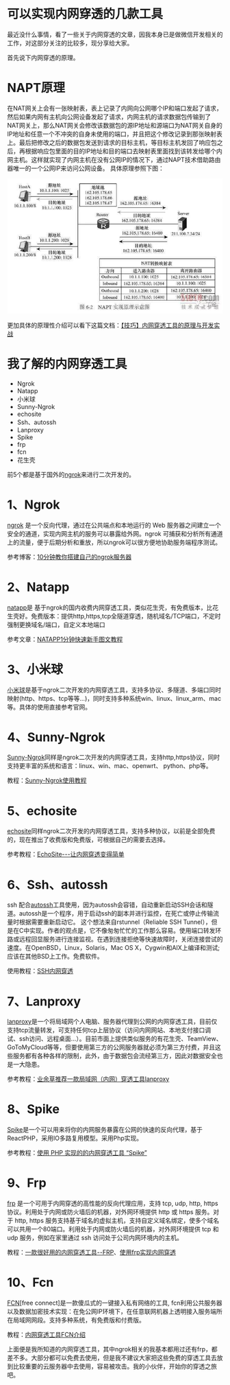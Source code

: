 # 可以实现内网穿透的几款工具



最近没什么事情，看了一些关于内网穿透的文章，因我本身已是做微信开发相关的工作，对这部分关注的比较多，现分享给大家。

首先说下内网穿透的原理。



# NAPT原理

在NAT网关上会有一张映射表，表上记录了内网向公网哪个IP和端口发起了请求，然后如果内网有主机向公网设备发起了请求，内网主机的请求数据包传输到了NAT网关上，那么NAT网关会修改该数据包的源IP地址和源端口为NAT网关自身的IP地址和任意一个不冲突的自身未使用的端口，并且把这个修改记录到那张映射表上。最后把修改之后的数据包发送到请求的目标主机，等目标主机发回了响应包之后，再根据响应包里面的目的IP地址和目的端口去映射表里面找到该转发给哪个内网主机。这样就实现了内网主机在没有公网IP的情况下，通过NAPT技术借助路由器唯一的一个公网IP来访问公网设备。 具体原理参照下图：

![img](assets/405928335022d3e7fedde981a625417b2da.jpg)

更加具体的原理性介绍可以看下这篇文档：[【技巧】内网穿透工具的原理与开发实战](https://www.sohu.com/a/201964268_743147)



# 我了解的内网穿透工具

- Ngrok
- Natapp
- 小米球
- Sunny-Ngrok
- echosite
- Ssh、autossh
- Lanproxy
- Spike
- frp
- fcn
- 花生壳

前5个都是基于国外的[ngrok](https://ngrok.com/)来进行二次开发的。



# 1、Ngrok

[ngrok](https://ngrok.com/) 是一个反向代理，通过在公共端点和本地运行的 Web 服务器之间建立一个安全的通道，实现内网主机的服务可以暴露给外网。ngrok 可捕获和分析所有通道上的流量，便于后期分析和重放，所以ngrok可以很方便地协助服务端程序测试。

参考博客：[10分钟教你搭建自己的ngrok服务器](https://blog.csdn.net/yjc_1111/article/details/79353718)



# 2、Natapp

[natapp](https://ngrok.com/)是 基于ngrok的国内收费内网穿透工具，类似花生壳，有免费版本，比花生壳好。免费版本：提供http,https,tcp全隧道穿透，随机域名/TCP端口，不定时强制更换域名/端口，自定义本地端口

参考文章：[NATAPP1分钟快速新手图文教程](https://natapp.cn/article/natapp_newbie)



# 3、小米球

[小米球](http://ngrok.ciqiuwl.cn/)是基于ngrok二次开发的内网穿透工具，支持多协议、多隧道、多端口同时映射(http、https、tcp等等...)，同时支持多种系统win、linux、linux_arm、mac等。具体的使用直接参考官网。



# 4、Sunny-Ngrok

[Sunny-Ngrok](https://www.ngrok.cc/)同样是ngrok二次开发的内网穿透工具，支持http,https协议，同时支持更丰富的系统和语言：linux、win、mac、openwrt、 python、php等。

教程：[Sunny-Ngrok使用教程](https://www.ngrok.cc/_book/)



# 5、echosite

[echosite](https://echosite.2bdata.com/)同样ngrok二次开发的内网穿透工具，支持多种协议，以前是全部免费的，现在推出了收费版和免费版，可根据自己的需要去选择。

参考教程：[EchoSite---让内网穿透变得简单](https://blog.csdn.net/interesting0303/article/details/81098603)



# 6、Ssh、autossh

ssh 配合[autossh](http://www.harding.motd.ca/autossh/)工具使用，因为autossh会容错，自动重新启动SSH会话和隧道。autossh是一个程序，用于启动ssh的副本并进行监控，在死亡或停止传输流量时根据需要重新启动它。 这个想法来自rstunnel（Reliable SSH Tunnel），但是在C中实现。作者的观点是，它不像匆匆忙忙的工作那么容易。使用端口转发环路或远程回显服务进行连接监视。在遇到连接拒绝等快速故障时，关闭连接尝试的速度。在OpenBSD，Linux，Solaris，Mac OS X，Cygwin和AIX上编译和测试; 应该在其他BSD上工作。免费软件。

使用教程：[SSH内网穿透](https://yangqiang.im/?p=698)



# 7、Lanproxy

[lanproxy](https://github.com/ffay/lanproxy)是一个将局域网个人电脑、服务器代理到公网的内网穿透工具，目前仅支持tcp流量转发，可支持任何tcp上层协议（访问内网网站、本地支付接口调试、ssh访问、远程桌面...）。目前市面上提供类似服务的有花生壳、TeamView、GoToMyCloud等等，但要使用第三方的公网服务器就必须为第三方付费，并且这些服务都有各种各样的限制，此外，由于数据包会流经第三方，因此对数据安全也是一大隐患。

参考教程：[业余草推荐一款局域网（内网）穿透工具lanproxy](https://blog.csdn.net/xmtblog/article/details/77943159)



# 8、Spike

[Spike](https://github.com/slince/spike)是一个可以用来将你的内网服务暴露在公网的快速的反向代理，基于ReactPHP，采用IO多路复用模型。采用Php实现。

参考教程：[使用 PHP 实现的的内网穿透工具 “Spike”](https://segmentfault.com/q/1010000009955702)



# 9、Frp

[frp](https://github.com/fatedier/frp) 是一个可用于内网穿透的高性能的反向代理应用，支持 tcp, udp, http, https 协议。利用处于内网或防火墙后的机器，对外网环境提供 http 或 https 服务。对于 http, https 服务支持基于域名的虚拟主机，支持自定义域名绑定，使多个域名可以共用一个80端口。利用处于内网或防火墙后的机器，对外网环境提供 tcp 和 udp 服务，例如在家里通过 ssh 访问处于公司内网环境内的主机。

教程：[一款很好用的内网穿透工具--FRP](https://www.jianshu.com/p/00c79df1aaf0)、[使用frp实现内网穿透](https://sunnyrx.com/2016/10/21/simple-to-use-frp/)



# 10、Fcn

[FCN](https://github.com/boywhp/fcn)[free connect]是一款傻瓜式的一键接入私有网络的工具, fcn利用公共服务器以及数据加密技术实现：在免公网IP环境下，在任意联网机器上透明接入服务端所在局域网网段。支持多种系统，有免费版和付费版。

教程：[内网穿透工具FCN介绍](http://www.sohu.com/a/202331135_449548)

上面便是我所知道的内网穿透工具，其中ngrok相关的我基本都用过还有frp，都差不多。大部分都可以免费去使用，但是我不建议大家把这些免费的穿透工具去放到比较重要的云服务器中去使用，容易被攻击。我的小伙伴，开始你的穿透之旅吧。

